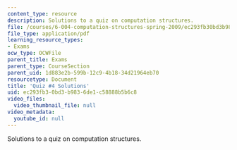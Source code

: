 ```yaml
---
content_type: resource
description: Solutions to a quiz on computation structures.
file: /courses/6-004-computation-structures-spring-2009/ec293fb30bd3b9836de1c58888b5b6c8_MIT6_004s09_quiz04_sol.pdf
file_type: application/pdf
learning_resource_types:
- Exams
ocw_type: OCWFile
parent_title: Exams
parent_type: CourseSection
parent_uid: 1d883e2b-599b-12c9-4b18-34d21964eb70
resourcetype: Document
title: 'Quiz #4 Solutions'
uid: ec293fb3-0bd3-b983-6de1-c58888b5b6c8
video_files:
  video_thumbnail_file: null
video_metadata:
  youtube_id: null
---
```

Solutions to a quiz on computation structures.

